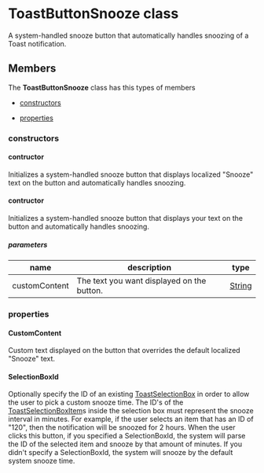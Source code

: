 
# ToastButtonSnooze class

A system-handled snooze button that automatically handles snoozing of a Toast notification.

## Members

The **ToastButtonSnooze** class has this types of members

* [constructors](#constructors)

* [properties](#properties)

### constructors

#### contructor

Initializes a system-handled snooze button that displays localized "Snooze" text on the button and automatically handles snoozing.

#### contructor

Initializes a system-handled snooze button that displays your text on the button and automatically handles snoozing.

##### parameters



| name | description | type || --- | --- | --- || customContent | The text you want displayed on the button. | [String](https://msdn.microsoft.com/library/windows/apps/System.String) |
### properties

#### CustomContent

Custom text displayed on the button that overrides the default localized "Snooze" text.

#### SelectionBoxId

Optionally specify the ID of an existing [ToastSelectionBox](Microsoft_Toolkit_Uwp_Notifications_ToastSelectionBox.md) in order to allow the user to pick a custom snooze time. The ID's of the [ToastSelectionBoxItem](Microsoft_Toolkit_Uwp_Notifications_ToastSelectionBoxItem.md)s inside the selection box must represent the snooze interval in minutes. For example, if the user selects an item that has an ID of "120", then the notification will be snoozed for 2 hours. When the user clicks this button, if you specified a SelectionBoxId, the system will parse the ID of the selected item and snooze by that amount of minutes. If you didn't specify a SelectionBoxId, the system will snooze by the default system snooze time.
